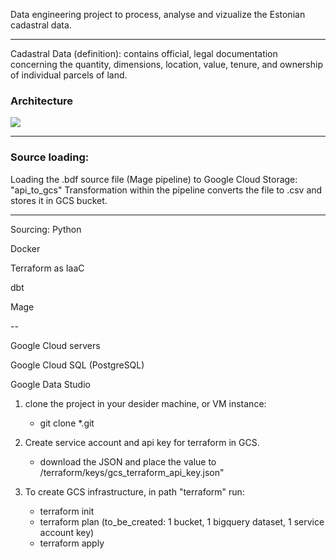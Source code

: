 
Data engineering project to process, analyse and vizualize the Estonian cadastral data.

---

Cadastral Data (definition): 
contains official, legal documentation concerning the quantity, dimensions, location, value, tenure, and ownership of individual parcels of land.

### Architecture
<img src="https://docs.google.com/drawings/d/e/2PACX-1vThb-9tX8vTUEEsmdGTwmGnXUVBEAIbcfJQN05Pvh7o6H_755PkOtypvDnZ6aUT3jS4DTZ9QibfLp9b/pub?w=981&amp;h=391">

---

### Source loading:

Loading the .bdf source file (Mage pipeline) to Google Cloud Storage: "api_to_gcs"
Transformation within the pipeline converts the file to .csv and stores it in GCS bucket.


---------------------


Sourcing:
Python


Docker

Terraform as IaaC

dbt

Mage

-- 

Google Cloud servers

Google Cloud SQL (PostgreSQL)

Google Data Studio 




1. clone the project in your desider machine, or VM instance: 
	- git clone *.git

2. Create service account and api key for terraform in GCS.
	- download the JSON and place the value to /terraform/keys/gcs_terraform_api_key.json"

3. To create GCS infrastructure, in path "terraform" run:
	- terraform init 
	- terraform plan  (to_be_created: 1 bucket, 1 bigquery dataset, 1 service account key)
	- terraform apply
